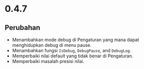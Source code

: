 # 0.4.7

## Perubahan

- Menambahkan mode debug di Pengaturan yang mana dapat menghidupkan debug di menu pause.
- Menambahkan fungsi `IsDebug`, `DebugPause`, and `DebugLog`.
- Memperbaiki nilai default yang tidak benar di Pengaturan.
- Memperbaiki masalah presisi nilai.
